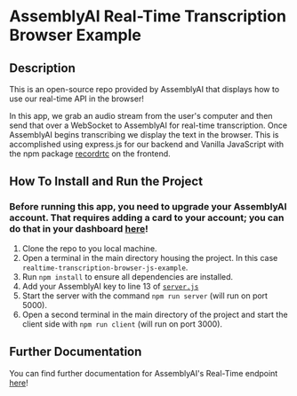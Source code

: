 # AssemblyAI Real-Time Transcription Browser Example

## Description
This is an open-source repo provided by AssemblyAI that displays how to use our real-time API in the browser!

In this app, we grab an audio stream from the user's computer and then send that over a WebSocket to AssemblyAI for real-time transcription. Once AssemblyAI begins transcribing we display the text in the browser. This is accomplished using express.js for our backend and Vanilla JavaScript with the npm package [recordrtc](https://www.npmjs.com/package/recordrtc) on the frontend.

## How To Install and Run the Project	

### Before running this app, you need to upgrade your AssemblyAI account. That requires adding a card to your account; you can do that in your dashboard [here](https://app.assemblyai.com/)!

1. Clone the repo to you local machine.
2. Open a terminal in the main directory housing the project. In this case `realtime-transcription-browser-js-example`.
3. Run `npm install` to ensure all dependencies are installed.
4. Add your AssemblyAI key to line 13 of [`server.js`](https://github.com/AssemblyAI/realtime-transcription-browser-js-example/blob/62e07e1d2a7ee2e13349c4e817b048e41334c4ec/js/server.js#L13)
5. Start the server with the command `npm run server` (will run on port 5000).
7. Open a second terminal in the main directory of the project and start the client side with `npm run client` (will run on port 3000).

## Further Documentation
You can find further documentation for AssemblyAI's Real-Time endpoint [here](https://docs.assemblyai.com/overview/real-time-transcription)!
